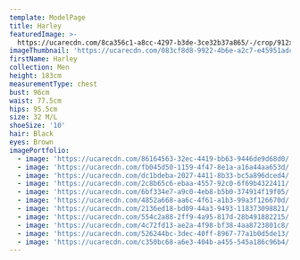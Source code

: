 ```yaml
---
template: ModelPage
title: Harley
featuredImage: >-
  https://ucarecdn.com/8ca356c1-a8cc-4297-b3de-3ce32b37a865/-/crop/912x385/0,0/-/preview/
imageThumbnail: 'https://ucarecdn.com/083cf8d8-9922-4b6e-a2c7-e45951adcd50/'
firstName: Harley
collection: Men
height: 183cm
measurementType: chest
bust: 96cm
waist: 77.5cm
hips: 95.5cm
size: 32 M/L
shoeSize: '10'
hair: Black
eyes: Brown
imagePortfolio:
  - image: 'https://ucarecdn.com/86164563-32ec-4419-bb63-9446de9d68d0/'
  - image: 'https://ucarecdn.com/fb045d50-1159-4f47-8e1a-a16a44aa653d/'
  - image: 'https://ucarecdn.com/dc1bdeba-2027-4411-8b33-bc5a896dced4/'
  - image: 'https://ucarecdn.com/2c8b65c6-ebaa-4557-92c0-6f69b4322411/'
  - image: 'https://ucarecdn.com/6bf334e7-a9c0-4eb8-b5b0-374914f19f05/'
  - image: 'https://ucarecdn.com/4852a668-aa6c-4f61-a1b3-99a3f126670d/'
  - image: 'https://ucarecdn.com/2136ed18-bd09-44a3-9493-118373098821/'
  - image: 'https://ucarecdn.com/554c2a88-2ff9-4a95-817d-28b491882215/'
  - image: 'https://ucarecdn.com/4c72fd13-ae2a-4f98-bf38-4aa8723801c8/'
  - image: 'https://ucarecdn.com/526244bc-3dec-40ff-8967-77a1b0d5de13/'
  - image: 'https://ucarecdn.com/c350bc68-a6e3-404b-a455-545a186c96b4/'
---
```


